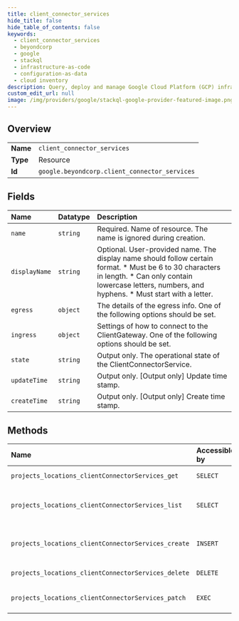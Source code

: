 ```yaml
---
title: client_connector_services
hide_title: false
hide_table_of_contents: false
keywords:
  - client_connector_services
  - beyondcorp
  - google    
  - stackql
  - infrastructure-as-code
  - configuration-as-data
  - cloud inventory
description: Query, deploy and manage Google Cloud Platform (GCP) infrastructure and resources using SQL
custom_edit_url: null
image: /img/providers/google/stackql-google-provider-featured-image.png
---
```

  
    

## Overview
<table><tbody>
<tr><td><b>Name</b></td><td><code>client_connector_services</code></td></tr>
<tr><td><b>Type</b></td><td>Resource</td></tr>
<tr><td><b>Id</b></td><td><code>google.beyondcorp.client_connector_services</code></td></tr>
</tbody></table>

## Fields
| Name | Datatype | Description |
|:-----|:---------|:------------|
| `name` | `string` | Required. Name of resource. The name is ignored during creation. |
| `displayName` | `string` | Optional. User-provided name. The display name should follow certain format. * Must be 6 to 30 characters in length. * Can only contain lowercase letters, numbers, and hyphens. * Must start with a letter. |
| `egress` | `object` | The details of the egress info. One of the following options should be set. |
| `ingress` | `object` | Settings of how to connect to the ClientGateway. One of the following options should be set. |
| `state` | `string` | Output only. The operational state of the ClientConnectorService. |
| `updateTime` | `string` | Output only. [Output only] Update time stamp. |
| `createTime` | `string` | Output only. [Output only] Create time stamp. |
## Methods
| Name | Accessible by | Required Params | Description |
|:-----|:--------------|:----------------|:------------|
| `projects_locations_clientConnectorServices_get` | `SELECT` | `clientConnectorServicesId, locationsId, projectsId` | Gets details of a single ClientConnectorService. |
| `projects_locations_clientConnectorServices_list` | `SELECT` | `locationsId, projectsId` | Lists ClientConnectorServices in a given project and location. |
| `projects_locations_clientConnectorServices_create` | `INSERT` | `locationsId, projectsId` | Creates a new ClientConnectorService in a given project and location. |
| `projects_locations_clientConnectorServices_delete` | `DELETE` | `clientConnectorServicesId, locationsId, projectsId` | Deletes a single ClientConnectorService. |
| `projects_locations_clientConnectorServices_patch` | `EXEC` | `clientConnectorServicesId, locationsId, projectsId` | Updates the parameters of a single ClientConnectorService. |
